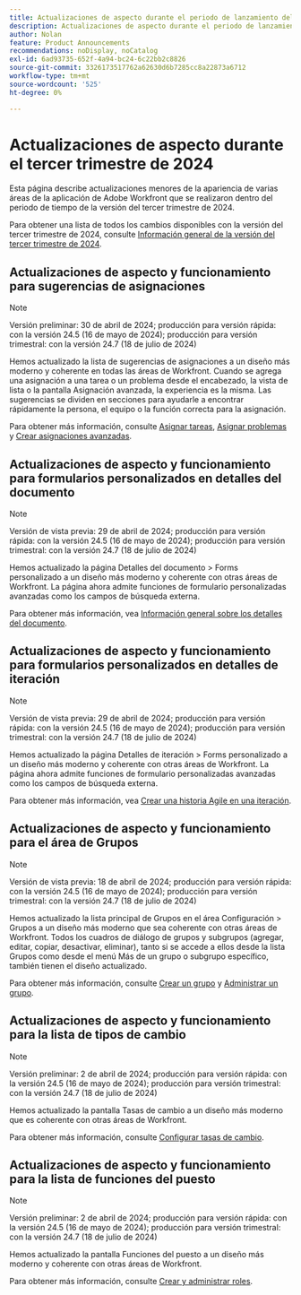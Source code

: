 ```yaml
---
title: Actualizaciones de aspecto durante el periodo de lanzamiento del tercer trimestre de 2024
description: Actualizaciones de aspecto durante el periodo de lanzamiento del tercer trimestre de 2024
author: Nolan
feature: Product Announcements
recommendations: noDisplay, noCatalog
exl-id: 6ad93735-652f-4a94-bc24-6c22bb2c8826
source-git-commit: 3326173517762a62630d6b7285cc8a22873a6712
workflow-type: tm+mt
source-wordcount: '525'
ht-degree: 0%

---
```


# Actualizaciones de aspecto durante el tercer trimestre de 2024

Esta página describe actualizaciones menores de la apariencia de varias áreas de la aplicación de Adobe Workfront que se realizaron dentro del periodo de tiempo de la versión del tercer trimestre de 2024.

Para obtener una lista de todos los cambios disponibles con la versión del tercer trimestre de 2024, consulte [Información general de la versión del tercer trimestre de 2024](/help/quicksilver/product-announcements/product-releases/24-q3-release-activity/24-q3-release-overview.md).



## Actualizaciones de aspecto y funcionamiento para sugerencias de asignaciones

>[!NOTE]
>
>Versión preliminar: 30 de abril de 2024; producción para versión rápida: con la versión 24.5 (16 de mayo de 2024); producción para versión trimestral: con la versión 24.7 (18 de julio de 2024)

Hemos actualizado la lista de sugerencias de asignaciones a un diseño más moderno y coherente en todas las áreas de Workfront. Cuando se agrega una asignación a una tarea o un problema desde el encabezado, la vista de lista o la pantalla Asignación avanzada, la experiencia es la misma. Las sugerencias se dividen en secciones para ayudarle a encontrar rápidamente la persona, el equipo o la función correcta para la asignación.

Para obtener más información, consulte [Asignar tareas](/help/quicksilver/manage-work/tasks/assign-tasks/assign-tasks.md), [Asignar problemas](/help/quicksilver/manage-work/issues/manage-issues/assign-issues.md) y [Crear asignaciones avanzadas](/help/quicksilver/manage-work/tasks/assign-tasks/create-advanced-assignments.md).

## Actualizaciones de aspecto y funcionamiento para formularios personalizados en detalles del documento

>[!NOTE]
>
>Versión de vista previa: 29 de abril de 2024; producción para versión rápida: con la versión 24.5 (16 de mayo de 2024); producción para versión trimestral: con la versión 24.7 (18 de julio de 2024)

Hemos actualizado la página Detalles del documento > Forms personalizado a un diseño más moderno y coherente con otras áreas de Workfront. La página ahora admite funciones de formulario personalizadas avanzadas como los campos de búsqueda externa.

Para obtener más información, vea [Información general sobre los detalles del documento](/help/quicksilver/documents/managing-documents/document-details-overview.md).

## Actualizaciones de aspecto y funcionamiento para formularios personalizados en detalles de iteración

>[!NOTE]
>
>Versión de vista previa: 29 de abril de 2024; producción para versión rápida: con la versión 24.5 (16 de mayo de 2024); producción para versión trimestral: con la versión 24.7 (18 de julio de 2024)

Hemos actualizado la página Detalles de iteración > Forms personalizado a un diseño más moderno y coherente con otras áreas de Workfront. La página ahora admite funciones de formulario personalizadas avanzadas como los campos de búsqueda externa.

Para obtener más información, vea [Crear una historia Agile en una iteración](/help/quicksilver/agile/use-scrum-in-an-agile-team/iterations/create-agile-story-in-iteration.md).

## Actualizaciones de aspecto y funcionamiento para el área de Grupos

>[!NOTE]
>
>Versión de vista previa: 18 de abril de 2024; producción para versión rápida: con la versión 24.5 (16 de mayo de 2024); producción para versión trimestral: con la versión 24.7 (18 de julio de 2024)

Hemos actualizado la lista principal de Grupos en el área Configuración > Grupos a un diseño más moderno que sea coherente con otras áreas de Workfront. Todos los cuadros de diálogo de grupos y subgrupos (agregar, editar, copiar, desactivar, eliminar), tanto si se accede a ellos desde la lista Grupos como desde el menú Más de un grupo o subgrupo específico, también tienen el diseño actualizado.

Para obtener más información, consulte [Crear un grupo](/help/quicksilver/administration-and-setup/manage-groups/create-and-manage-groups/create-a-group.md) y [Administrar un grupo](/help/quicksilver/administration-and-setup/manage-groups/create-and-manage-groups/manage-a-group.md).

## Actualizaciones de aspecto y funcionamiento para la lista de tipos de cambio

>[!NOTE]
>
>Versión preliminar: 2 de abril de 2024; producción para versión rápida: con la versión 24.5 (16 de mayo de 2024); producción para versión trimestral: con la versión 24.7 (18 de julio de 2024)

Hemos actualizado la pantalla Tasas de cambio a un diseño más moderno que es coherente con otras áreas de Workfront.

Para obtener más información, consulte [Configurar tasas de cambio](/help/quicksilver/administration-and-setup/manage-workfront/exchange-rates/set-up-exchange-rates.md).

## Actualizaciones de aspecto y funcionamiento para la lista de funciones del puesto

>[!NOTE]
>
>Versión preliminar: 2 de abril de 2024; producción para versión rápida: con la versión 24.5 (16 de mayo de 2024); producción para versión trimestral: con la versión 24.7 (18 de julio de 2024)

Hemos actualizado la pantalla Funciones del puesto a un diseño más moderno y coherente con otras áreas de Workfront.

Para obtener más información, consulte [Crear y administrar roles](/help/quicksilver/administration-and-setup/set-up-workfront/organizational-setup/create-manage-job-roles.md).
